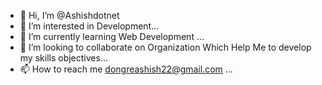 - 👋 Hi, I’m @Ashishdotnet
- 👀 I’m interested in Development...
- 🌱 I’m currently learning Web Development ...
- 💞️ I’m looking to collaborate on Organization Which Help Me to develop my skills objectives...
- 📫 How to reach me dongreashish22@gmail.com ...

<!---
Ashishdotnet/Ashishdotnet is a ✨ special ✨ repository because its `README.md` (this file) appears on your GitHub profile.
You can click the Preview link to take a look at your changes.
--->
